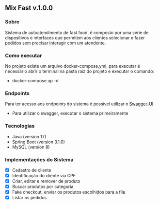 ## Mix Fast v.1.0.0

### Sobre

Sistema de autoatendimento de fast food, é composto por uma série de dispositivos e interfaces que permitem aos clientes
selecionar e fazer pedidos sem precisar interagir com um atendente.

### Como executar

No projeto existe um arquivo docker-compose.yml, para executar é necessário abrir o terminal na
pasta raiz do projeto e executar o comando:
- docker-compose up -d

### Endpoints

Para ter acesso aos endpoints do sistema é possível utilizar o
[Swagger-UI](http://localhost:9080/swagger-ui/index.html) 
- Para utilizar o swagger, executar o sistema primeiramente

### Tecnologias

- Java (version 17)
- Spring Boot (version 3.1.0)
- MySQL (version 8)

### Implementações do Sistema
- [X] Cadastro de cliente
- [X] Identificação do cliente via CPF
- [X] Criar, editar e remover de produto
- [X] Buscar produtos por categoria
- [X] Fake checkout, enviar os produtos escolhidos para a fila
- [X] Listar os pedidos